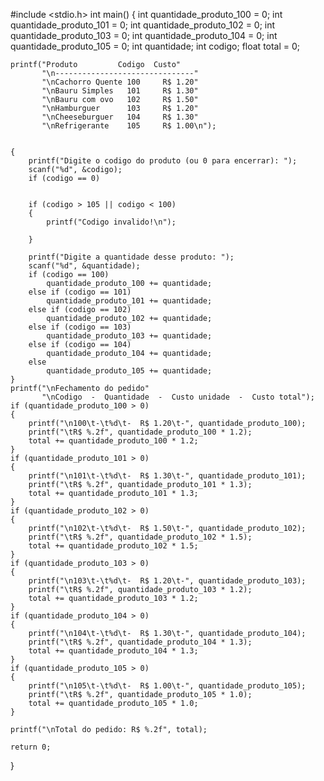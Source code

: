 #include <stdio.h>
int main()
{
    int quantidade_produto_100 = 0;
    int quantidade_produto_101 = 0;
    int quantidade_produto_102 = 0;
    int quantidade_produto_103 = 0;
    int quantidade_produto_104 = 0;
    int quantidade_produto_105 = 0;
    int quantidade;
    int codigo;
    float total = 0;

    printf("Produto         Codigo  Custo"
           "\n-------------------------------"
           "\nCachorro Quente 100     R$ 1.20"
           "\nBauru Simples   101     R$ 1.30"
           "\nBauru com ovo   102     R$ 1.50"
           "\nHamburguer      103     R$ 1.20"
           "\nCheeseburguer   104     R$ 1.30"
           "\nRefrigerante    105     R$ 1.00\n");

    
    {
        printf("Digite o codigo do produto (ou 0 para encerrar): ");
        scanf("%d", &codigo);
        if (codigo == 0)
           
          
        if (codigo > 105 || codigo < 100)
        {
            printf("Codigo invalido!\n");
           
        }

        printf("Digite a quantidade desse produto: ");
        scanf("%d", &quantidade);
        if (codigo == 100)
            quantidade_produto_100 += quantidade;
        else if (codigo == 101)
            quantidade_produto_101 += quantidade;
        else if (codigo == 102)
            quantidade_produto_102 += quantidade;
        else if (codigo == 103)
            quantidade_produto_103 += quantidade;
        else if (codigo == 104)
            quantidade_produto_104 += quantidade;
        else
            quantidade_produto_105 += quantidade;
    }
    printf("\nFechamento do pedido"
           "\nCodigo  -  Quantidade  -  Custo unidade  -  Custo total");
    if (quantidade_produto_100 > 0)
    {
        printf("\n100\t-\t%d\t-  R$ 1.20\t-", quantidade_produto_100);
        printf("\tR$ %.2f", quantidade_produto_100 * 1.2);
        total += quantidade_produto_100 * 1.2;
    }
    if (quantidade_produto_101 > 0)
    {
        printf("\n101\t-\t%d\t-  R$ 1.30\t-", quantidade_produto_101);
        printf("\tR$ %.2f", quantidade_produto_101 * 1.3);
        total += quantidade_produto_101 * 1.3;
    }
    if (quantidade_produto_102 > 0)
    {
        printf("\n102\t-\t%d\t-  R$ 1.50\t-", quantidade_produto_102);
        printf("\tR$ %.2f", quantidade_produto_102 * 1.5);
        total += quantidade_produto_102 * 1.5;
    }
    if (quantidade_produto_103 > 0)
    {
        printf("\n103\t-\t%d\t-  R$ 1.20\t-", quantidade_produto_103);
        printf("\tR$ %.2f", quantidade_produto_103 * 1.2);
        total += quantidade_produto_103 * 1.2;
    }
    if (quantidade_produto_104 > 0)
    {
        printf("\n104\t-\t%d\t-  R$ 1.30\t-", quantidade_produto_104);
        printf("\tR$ %.2f", quantidade_produto_104 * 1.3);
        total += quantidade_produto_104 * 1.3;
    }
    if (quantidade_produto_105 > 0)
    {
        printf("\n105\t-\t%d\t-  R$ 1.00\t-", quantidade_produto_105);
        printf("\tR$ %.2f", quantidade_produto_105 * 1.0);
        total += quantidade_produto_105 * 1.0;
    }

    printf("\nTotal do pedido: R$ %.2f", total);

    return 0;
}
